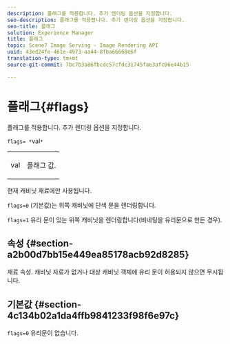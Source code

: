 ```yaml
---
description: 플래그를 적용합니다. 추가 렌더링 옵션을 지정합니다.
seo-description: 플래그를 적용합니다. 추가 렌더링 옵션을 지정합니다.
seo-title: 플래그
solution: Experience Manager
title: 플래그
topic: Scene7 Image Serving - Image Rendering API
uuid: 43ed24fe-461e-4973-aa44-8fba66668e6f
translation-type: tm+mt
source-git-commit: 7bc7b3a86fbcdc57cfdc31745fae3afc06e44b15

---
```



# 플래그{#flags}

플래그를 적용합니다. 추가 렌더링 옵션을 지정합니다.

`flags= *`val`*`

<table id="simpletable_00B21BD9E47E4D2FB0042CB507431916"> 
 <tr class="strow"> 
  <td class="stentry"> <p><span class="varname"> val</span> </p> </td> 
  <td class="stentry"> <p>플래그 값. </p></td> 
 </tr> 
</table>

현재 캐비닛 재료에만 사용됩니다.

`flags=0` (기본값)는 위쪽 캐비닛에 단색 문을 렌더링합니다.

`flags=1` 유리 문이 있는 위쪽 캐비닛을 렌더링합니다(비네팅을 유리문으로 만든 경우).

## 속성 {#section-a2b00d7bb15e449ea85178acb92d8285}

재료 속성. 캐비닛 자료가 없거나 대상 캐비닛 객체에 유리 문이 허용되지 않으면 무시됩니다.

## 기본값 {#section-4c134b02a1da4ffb9841233f98f6e97c}

`flags=0` 유리문이 없습니다.
